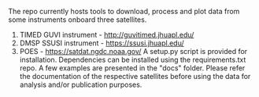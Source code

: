 The repo currently hosts tools to download, process and plot data from some instruments onboard three satellites.
1) TIMED GUVI instrument - http://guvitimed.jhuapl.edu/
2) DMSP SSUSI instrument - https://ssusi.jhuapl.edu/
3) POES - https://satdat.ngdc.noaa.gov/
A setup.py script is provided for installation. Dependencies can be installed using the requirements.txt repo.
A few examples are presented in the "docs" folder.
Please refer the documentation of the respective satellites before using the data for analysis and/or publication purposes.